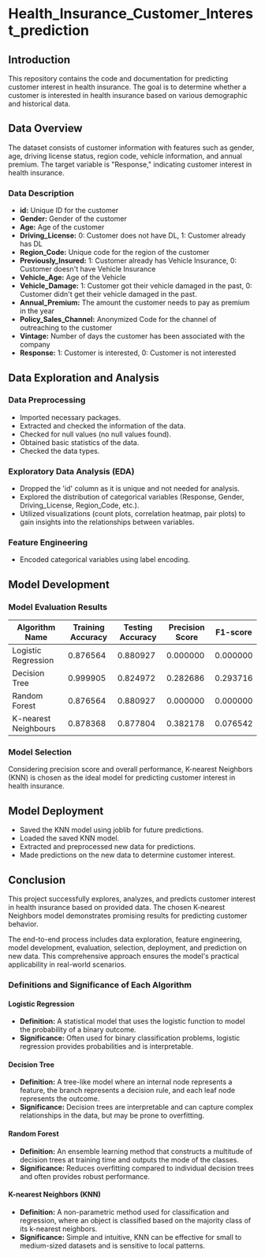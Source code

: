 # Health_Insurance_Customer_Interest_prediction

## Introduction
This repository contains the code and documentation for predicting customer interest in health insurance. The goal is to determine whether a customer is interested in health insurance based on various demographic and historical data.

## Data Overview
The dataset consists of customer information with features such as gender, age, driving license status, region code, vehicle information, and annual premium. The target variable is "Response," indicating customer interest in health insurance.

### Data Description
- **id:** Unique ID for the customer
- **Gender:** Gender of the customer
- **Age:** Age of the customer
- **Driving_License:** 0: Customer does not have DL, 1: Customer already has DL
- **Region_Code:** Unique code for the region of the customer
- **Previously_Insured:** 1: Customer already has Vehicle Insurance, 0: Customer doesn't have Vehicle Insurance
- **Vehicle_Age:** Age of the Vehicle
- **Vehicle_Damage:** 1: Customer got their vehicle damaged in the past, 0: Customer didn't get their vehicle damaged in the past.
- **Annual_Premium:** The amount the customer needs to pay as premium in the year
- **Policy_Sales_Channel:** Anonymized Code for the channel of outreaching to the customer
- **Vintage:** Number of days the customer has been associated with the company
- **Response:** 1: Customer is interested, 0: Customer is not interested

## Data Exploration and Analysis

### Data Preprocessing
- Imported necessary packages.
- Extracted and checked the information of the data.
- Checked for null values (no null values found).
- Obtained basic statistics of the data.
- Checked the data types.

### Exploratory Data Analysis (EDA)
- Dropped the 'id' column as it is unique and not needed for analysis.
- Explored the distribution of categorical variables (Response, Gender, Driving_License, Region_Code, etc.).
- Utilized visualizations (count plots, correlation heatmap, pair plots) to gain insights into the relationships between variables.

### Feature Engineering
- Encoded categorical variables using label encoding.

## Model Development

### Model Evaluation Results
| Algorithm Name         | Training Accuracy | Testing Accuracy | Precision Score | F1-score |
|------------------------|-------------------|------------------|-----------------|----------|
| Logistic Regression    | 0.876564          | 0.880927         | 0.000000        | 0.000000 |
| Decision Tree          | 0.999905          | 0.824972         | 0.282686        | 0.293716 |
| Random Forest          | 0.876564          | 0.880927         | 0.000000        | 0.000000 |
| K-nearest Neighbours   | 0.878368          | 0.877804         | 0.382178        | 0.076542 |

### Model Selection
Considering precision score and overall performance, K-nearest Neighbors (KNN) is chosen as the ideal model for predicting customer interest in health insurance.

## Model Deployment
- Saved the KNN model using joblib for future predictions.
- Loaded the saved KNN model.
- Extracted and preprocessed new data for predictions.
- Made predictions on the new data to determine customer interest.

## Conclusion
This project successfully explores, analyzes, and predicts customer interest in health insurance based on provided data. The chosen K-nearest Neighbors model demonstrates promising results for predicting customer behavior.

The end-to-end process includes data exploration, feature engineering, model development, evaluation, selection, deployment, and prediction on new data. This comprehensive approach ensures the model's practical applicability in real-world scenarios.

### Definitions and Significance of Each Algorithm

#### Logistic Regression
- **Definition:** A statistical model that uses the logistic function to model the probability of a binary outcome.
- **Significance:** Often used for binary classification problems, logistic regression provides probabilities and is interpretable.

#### Decision Tree
- **Definition:** A tree-like model where an internal node represents a feature, the branch represents a decision rule, and each leaf node represents the outcome.
- **Significance:** Decision trees are interpretable and can capture complex relationships in the data, but may be prone to overfitting.

#### Random Forest
- **Definition:** An ensemble learning method that constructs a multitude of decision trees at training time and outputs the mode of the classes.
- **Significance:** Reduces overfitting compared to individual decision trees and often provides robust performance.

#### K-nearest Neighbors (KNN)
- **Definition:** A non-parametric method used for classification and regression, where an object is classified based on the majority class of its k-nearest neighbors.
- **Significance:** Simple and intuitive, KNN can be effective for small to medium-sized datasets and is sensitive to local patterns.


